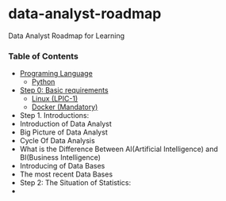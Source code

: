 # data-analyst-roadmap
Data Analyst Roadmap for Learning


### Table of Contents

- [Programing Language](#programing-language)
  - [Python](#Python)
- [Step 0: Basic requirements](#step-0-basic-requirements)
  - [Linux (LPIC-1)](#linux-lpic-1)
  - [Docker (Mandatory)](#docker-mandatory)
- Step 1. Introductions:
- Introduction of Data Analyst
- Big Picture of Data Analyst
- Cycle Of Data Analysis
- What is the Difference Between AI(Artificial Intelligence) and BI(Business Intelligence)
- Introducing of Data Bases
- The most recent Data Bases
- Step 2: The Situation of Statistics:
- 
 